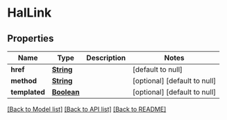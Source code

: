 # HalLink
## Properties

Name | Type | Description | Notes
------------ | ------------- | ------------- | -------------
**href** | [**String**](string.md) |  | [default to null]
**method** | [**String**](string.md) |  | [optional] [default to null]
**templated** | [**Boolean**](boolean.md) |  | [optional] [default to null]

[[Back to Model list]](../README.md#documentation-for-models) [[Back to API list]](../README.md#documentation-for-api-endpoints) [[Back to README]](../README.md)

